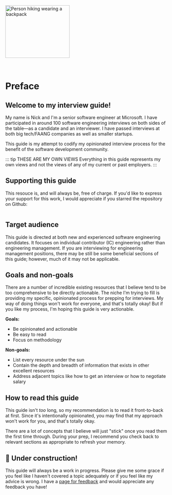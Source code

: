 <img style="margin: 0 auto; max-width:15rem; margin-bottom: 2rem" alt="Person hiking wearing a backpack" width="200" height="164" src="/before.svg" />

# Preface

<star />

## Welcome to my interview guide!

My name is Nick and I'm a senior software engineer at Microsoft. I have participated in around 100 software engineering interviews on both sides of the table&mdash;as a candidate and an interviewer. I have passed interviews at both big tech/FAANG companies as well as smaller startups.

This guide is my attempt to codify my opinionated interview process for the benefit of the software development community.

::: tip THESE ARE MY OWN VIEWS
Everything in this guide represents my own views and not the views of any of my current or past employers.
:::

## Supporting this guide

This resouce is, and will always be, free of charge. If you'd like to express your support for this work, I would appreciate if you starred the repository on Github:

<div style="display: flex; gap: 2rem; justify-content: center">

<star />

</div>

## Target audience

This guide is directed at both new and experienced software engineering candidates. It focuses on individual contributor (IC) engineering rather than engineering management. If you are interviewing for engineering management positions, there may be still be some beneficial sections of this guide; however, much of it may not be applicable.

## Goals and non-goals

There are a number of incredible existing resources that I believe tend to be too comprehensive to be directly actionable. The niche I'm trying to fill is providing my specific, opinionated process for prepping for interviews. My way of doing things won't work for everyone, and that's totally okay! But if you like my process, I'm hoping this guide is very actionable.

**Goals:**

- Be opinionated and actionable
- Be easy to read
- Focus on methodology

**Non-goals:**

- List every resource under the sun
- Contain the depth and breadth of information that exists in other excellent resources
- Address adjacent topics like how to get an interview or how to negotiate salary

## How to read this guide

This guide isn't _too_ long, so my recommendation is to read it front-to-back at first. Since it's intentionally opinionated, you may find that my approach won't work for you, and that's totally okay.

There are a lot of concepts that I believe will just "stick" once you read them the first time through. During your prep, I recommend you check back to relevant sections as appropriate to refresh your memory.

## 🚧 Under construction!

This guide will always be a work in progress. Please give me some grace if you feel like I haven't covered a topic adequately or if you feel like my advice is wrong. I have a [page for feedback](/feedback) and would appreciate any feedback you have!
